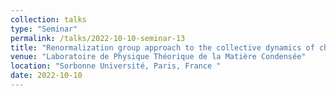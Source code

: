 ```yaml
---
collection: talks
type: "Seminar"
permalink: /talks/2022-10-10-seminar-13
title: "Renormalization group approach to the collective dynamics of chemotactic cells"
venue: "Laboratoire de Physique Théorique de la Matière Condensée"
location: "Sorbonne Université, Paris, France "
date: 2022-10-10
---
```


